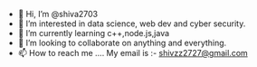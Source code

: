 - 👋 Hi, I’m @shiva2703
- 👀 I’m interested in data science, web dev and cyber security.
- 🌱 I’m currently learning c++,node.js,java
- 💞️ I’m looking to collaborate on anything and everything.
- 📫 How to reach me .... My email is :- shivzz2727@gmail.com

<!---
shiva2703/shiva2703 is a ✨ special ✨ repository because its `README.md` (this file) appears on your GitHub profile.
You can click the Preview link to take a look at your changes.
--->
